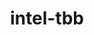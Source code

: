 ---
title: "intel-tbb"
layout: cache
categories: [package, v0.18.1]
meta: {"versions": ["2020.3"], "compilers": ["gcc@=7.3.1", "gcc@=7.5.0"], "oss": ["amzn2", "ubuntu18.04"], "platforms": ["linux"], "targets": ["aarch64", "graviton2", "x86_64", "x86_64_v3", "x86_64_v4"], "stacks": ["aws-isc", "aws-isc-aarch64", "e4s", "root", "tutorial"], "num_specs": 5, "num_specs_by_stack": {"aws-isc": 2, "root": 5, "aws-isc-aarch64": 2, "e4s": 1, "tutorial": 1}}
spec_details: [{"hash": "ornozdx2up77k74xkoe772p3rzbzkfgx", "compiler": "gcc@=7.3.1", "versions": ["2020.3"], "os": "amzn2", "platform": "linux", "target": "x86_64_v4", "variants": ["build_type=RelWithDebInfo", "cxxstd=default", "~ipo", "patches=62ba015,ce1fb16,d62cb66", "+shared", "+tm"], "stacks": ["aws-isc", "root"], "size": "-", "tarball": "https://binaries.spack.io/releases/v0.18.1/build_cache/linux-amzn2-x86_64_v4/gcc-7.3.1/intel-tbb-2020.3/linux-amzn2-x86_64_v4-gcc-7.3.1-intel-tbb-2020.3-ornozdx2up77k74xkoe772p3rzbzkfgx.spack"}, {"hash": "nht5i3kjdlek6lvyquwt2gkdks5vzqi7", "compiler": "gcc@=7.3.1", "versions": ["2020.3"], "os": "amzn2", "platform": "linux", "target": "graviton2", "variants": ["build_type=RelWithDebInfo", "cxxstd=default", "~ipo", "patches=62ba015,ce1fb16,d62cb66", "+shared", "+tm"], "stacks": ["aws-isc-aarch64", "root"], "size": "-", "tarball": "https://binaries.spack.io/releases/v0.18.1/build_cache/linux-amzn2-graviton2/gcc-7.3.1/intel-tbb-2020.3/linux-amzn2-graviton2-gcc-7.3.1-intel-tbb-2020.3-nht5i3kjdlek6lvyquwt2gkdks5vzqi7.spack"}, {"hash": "frr4dnaxdq5b6z6rz3ugmxtn5xakwbnn", "compiler": "gcc@=7.5.0", "versions": ["2020.3"], "os": "ubuntu18.04", "platform": "linux", "target": "x86_64", "variants": ["build_type=RelWithDebInfo", "cxxstd=default", "~ipo", "patches=62ba015,ce1fb16,d62cb66", "+shared", "+tm"], "stacks": ["e4s", "tutorial", "root"], "size": "-", "tarball": "https://binaries.spack.io/releases/v0.18.1/build_cache/linux-ubuntu18.04-x86_64/gcc-7.5.0/intel-tbb-2020.3/linux-ubuntu18.04-x86_64-gcc-7.5.0-intel-tbb-2020.3-frr4dnaxdq5b6z6rz3ugmxtn5xakwbnn.spack"}, {"hash": "nmdd57vwiug5wit745opfcipkk2yofsd", "compiler": "gcc@=7.3.1", "versions": ["2020.3"], "os": "amzn2", "platform": "linux", "target": "x86_64_v3", "variants": ["build_type=RelWithDebInfo", "cxxstd=default", "~ipo", "patches=62ba015,ce1fb16,d62cb66", "+shared", "+tm"], "stacks": ["aws-isc", "root"], "size": "-", "tarball": "https://binaries.spack.io/releases/v0.18.1/build_cache/linux-amzn2-x86_64_v3/gcc-7.3.1/intel-tbb-2020.3/linux-amzn2-x86_64_v3-gcc-7.3.1-intel-tbb-2020.3-nmdd57vwiug5wit745opfcipkk2yofsd.spack"}, {"hash": "kzyxhxocicl5k2s5df3zl5tdbaob2y4t", "compiler": "gcc@=7.3.1", "versions": ["2020.3"], "os": "amzn2", "platform": "linux", "target": "aarch64", "variants": ["build_type=RelWithDebInfo", "cxxstd=default", "~ipo", "patches=62ba015,ce1fb16,d62cb66", "+shared", "+tm"], "stacks": ["aws-isc-aarch64", "root"], "size": "-", "tarball": "https://binaries.spack.io/releases/v0.18.1/build_cache/linux-amzn2-aarch64/gcc-7.3.1/intel-tbb-2020.3/linux-amzn2-aarch64-gcc-7.3.1-intel-tbb-2020.3-kzyxhxocicl5k2s5df3zl5tdbaob2y4t.spack"}]
---